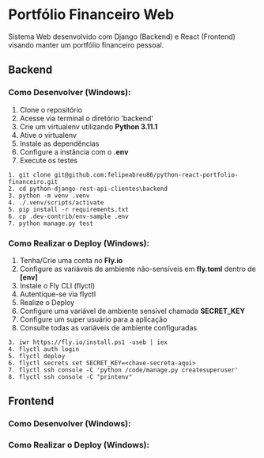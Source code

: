 # Portfólio Financeiro Web

Sistema Web desenvolvido com Django (Backend) e React (Frontend) visando manter um portfólio financeiro pessoal.

## Backend
### Como Desenvolver (Windows):

1. Clone o repositório
2. Acesse via terminal o diretório 'backend'
3. Crie um virtualenv utilizando **Python 3.11.1**
4. Ative o virtualenv
5. Instale as dependências
6. Configure a instância com o **.env**
7. Execute os testes

```console
1. git clone git@github.com:felipeabreu86/python-react-portfolio-financeiro.git
2. cd python-django-rest-api-clientes\backend
3. python -m venv .venv
4. ./.venv/scripts/activate
5. pip install -r requirements.txt
6. cp .dev-contrib/env-sample .env
7. python manage.py test
```

### Como Realizar o Deploy (Windows):

1. Tenha/Crie uma conta no **Fly.io**
2. Configure as variáveis de ambiente não-sensíveis em **fly.toml** dentro de **[env]**
3. Instale o Fly CLI (flyctl)
4. Autentique-se via flyctl
5. Realize o Deploy
6. Configure uma variável de ambiente sensível chamada **SECRET_KEY**
7. Configure um super usuário para a aplicação
8. Consulte todas as variáveis de ambiente configuradas

```console
3. iwr https://fly.io/install.ps1 -useb | iex
4. flyctl auth login
5. flyctl deploy
6. flyctl secrets set SECRET_KEY=<chave-secreta-aqui>
7. flyctl ssh console -C 'python /code/manage.py createsuperuser'
8. flyctl ssh console -C "printenv"
```

## Frontend

### Como Desenvolver (Windows):

### Como Realizar o Deploy (Windows):